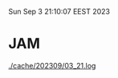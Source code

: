 Sun Sep  3 21:10:07 EEST 2023
# JAM
<a href='./cache/202309/03_21.log'>./cache/202309/03_21.log</a>

